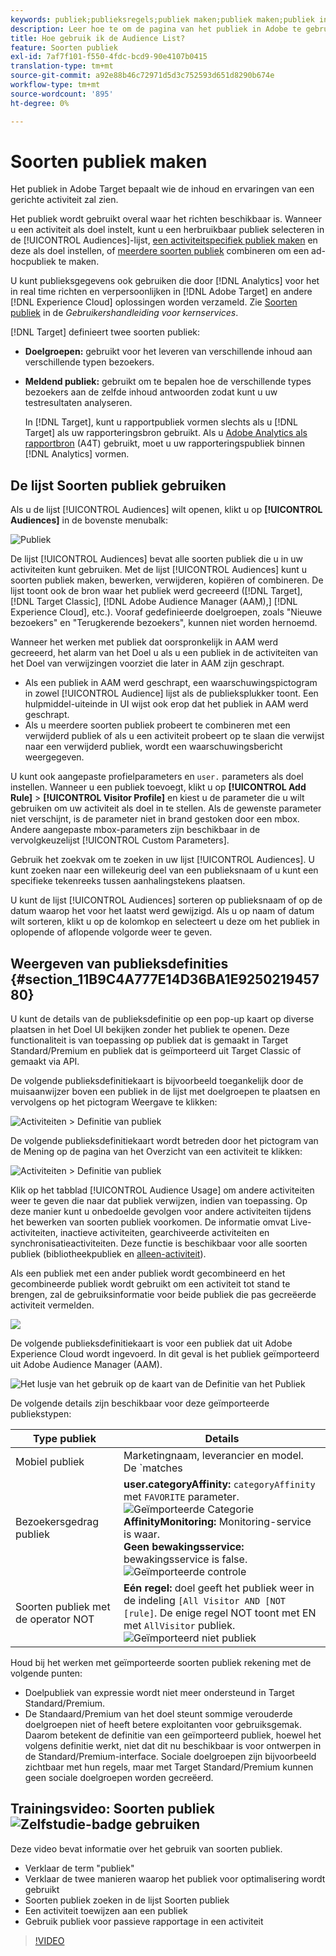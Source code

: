 ```yaml
---
keywords: publiek;publieksregels;publiek maken;publiek maken;publiek instellen;publiek rapporteren;publiek rapporteren;segment;aangepaste profielparameters;publieksdefinitie;publiekslijst
description: Leer hoe te om de pagina van het publiek in Adobe te gebruiken [!DNL Target] en hoe te om de kaarten van de Definitie van het publiek te bekijken die publieksdetails en gebruiksinformatie bevatten.
title: Hoe gebruik ik de Audience List?
feature: Soorten publiek
exl-id: 7af7f101-f550-4fdc-bcd9-90e4107b0415
translation-type: tm+mt
source-git-commit: a92e88b46c72971d5d3c752593d651d8290b674e
workflow-type: tm+mt
source-wordcount: '895'
ht-degree: 0%

---
```


# Soorten publiek maken

Het publiek in Adobe Target bepaalt wie de inhoud en ervaringen van een gerichte activiteit zal zien.

Het publiek wordt gebruikt overal waar het richten beschikbaar is. Wanneer u een activiteit als doel instelt, kunt u een herbruikbaar publiek selecteren in de [!UICONTROL Audiences]-lijst, [een activiteitspecifiek publiek maken](/help/c-target/creating-activity-only-audience.md) en deze als doel instellen, of [meerdere soorten publiek](/help/c-target/combining-multiple-audiences.md#concept_A7386F1EA4394BD2AB72399C225981E5) combineren om een ad-hocpubliek te maken.

U kunt publieksgegevens ook gebruiken die door [!DNL Analytics] voor het in real time richten en verpersoonlijken in [!DNL Adobe Target] en andere [!DNL Experience Cloud] oplossingen worden verzameld. Zie [Soorten publiek](https://experienceleague.adobe.com/docs/core-services/interface/audiences/audience-library.html) in de *Gebruikershandleiding voor kernservices*.

[!DNL Target] definieert twee soorten publiek:

* **Doelgroepen:** gebruikt voor het leveren van verschillende inhoud aan verschillende typen bezoekers.
* **Meldend publiek:** gebruikt om te bepalen hoe de verschillende types bezoekers aan de zelfde inhoud antwoorden zodat kunt u uw testresultaten analyseren.

   In [!DNL Target], kunt u rapportpubliek vormen slechts als u [!DNL Target] als uw rapporteringsbron gebruikt. Als u [Adobe Analytics als rapportbron](/help/c-integrating-target-with-mac/a4t/a4t.md) (A4T) gebruikt, moet u uw rapporteringspubliek binnen [!DNL Analytics] vormen.

## De lijst Soorten publiek gebruiken

Als u de lijst [!UICONTROL Audiences] wilt openen, klikt u op **[!UICONTROL Audiences]** in de bovenste menubalk:

![Publiek](assets/audiences_list.png)

De lijst [!UICONTROL Audiences] bevat alle soorten publiek die u in uw activiteiten kunt gebruiken. Met de lijst [!UICONTROL Audiences] kunt u soorten publiek maken, bewerken, verwijderen, kopiëren of combineren. De lijst toont ook de bron waar het publiek werd gecreeerd ([!DNL Target], [!DNL Target Classic], [!DNL Adobe Audience Manager (AAM),] [!DNL Experience Cloud], etc.). Vooraf gedefinieerde doelgroepen, zoals &quot;Nieuwe bezoekers&quot; en &quot;Terugkerende bezoekers&quot;, kunnen niet worden hernoemd.

Wanneer het werken met publiek dat oorspronkelijk in AAM werd gecreeerd, het alarm van het Doel u als u een publiek in de activiteiten van het Doel van verwijzingen voorziet die later in AAM zijn geschrapt.

* Als een publiek in AAM werd geschrapt, een waarschuwingspictogram in zowel [!UICONTROL Audience] lijst als de publieksplukker toont. Een hulpmiddel-uiteinde in UI wijst ook erop dat het publiek in AAM werd geschrapt.
* Als u meerdere soorten publiek probeert te combineren met een verwijderd publiek of als u een activiteit probeert op te slaan die verwijst naar een verwijderd publiek, wordt een waarschuwingsbericht weergegeven.

U kunt ook aangepaste profielparameters en `user.` parameters als doel instellen. Wanneer u een publiek toevoegt, klikt u op **[!UICONTROL Add Rule]** > **[!UICONTROL Visitor Profile]** en kiest u de parameter die u wilt gebruiken om uw activiteit als doel in te stellen. Als de gewenste parameter niet verschijnt, is de parameter niet in brand gestoken door een mbox. Andere aangepaste mbox-parameters zijn beschikbaar in de vervolgkeuzelijst [!UICONTROL Custom Parameters].

Gebruik het zoekvak om te zoeken in uw lijst [!UICONTROL Audiences]. U kunt zoeken naar een willekeurig deel van een publieksnaam of u kunt een specifieke tekenreeks tussen aanhalingstekens plaatsen.

U kunt de lijst [!UICONTROL Audiences] sorteren op publieksnaam of op de datum waarop het voor het laatst werd gewijzigd. Als u op naam of datum wilt sorteren, klikt u op de kolomkop en selecteert u deze om het publiek in oplopende of aflopende volgorde weer te geven.

## Weergeven van publieksdefinities {#section_11B9C4A777E14D36BA1E925021945780}

U kunt de details van de publieksdefinitie op een pop-up kaart op diverse plaatsen in het Doel UI bekijken zonder het publiek te openen. Deze functionaliteit is van toepassing op publiek dat is gemaakt in Target Standard/Premium en publiek dat is geïmporteerd uit Target Classic of gemaakt via API.

De volgende publieksdefinitiekaart is bijvoorbeeld toegankelijk door de muisaanwijzer boven een publiek in de lijst met doelgroepen te plaatsen en vervolgens op het pictogram Weergave te klikken:

![Activiteiten > Definitie van publiek](assets/audience_definition_list.png)

De volgende publieksdefinitiekaart wordt betreden door het pictogram van de Mening op de pagina van het Overzicht van een activiteit te klikken:

![Activiteiten > Definitie van publiek](assets/audience_definition_list.png)

Klik op het tabblad [!UICONTROL Audience Usage] om andere activiteiten weer te geven die naar dat publiek verwijzen, indien van toepassing. Op deze manier kunt u onbedoelde gevolgen voor andere activiteiten tijdens het bewerken van soorten publiek voorkomen. De informatie omvat Live-activiteiten, inactieve activiteiten, gearchiveerde activiteiten en synchronisatieactiviteiten. Deze functie is beschikbaar voor alle soorten publiek (bibliotheekpubliek en [alleen-activiteit](/help/c-target/creating-activity-only-audience.md#concept_A6BADCF530ED4AE1852E677FEBE68483)).

Als een publiek met een ander publiek wordt gecombineerd en het gecombineerde publiek wordt gebruikt om een activiteit tot stand te brengen, zal de gebruiksinformatie voor beide publiek die pas gecreëerde activiteit vermelden.

![](assets/audience_definition_list_usage.png)

De volgende publieksdefinitiekaart is voor een publiek dat uit Adobe Experience Cloud wordt ingevoerd. In dit geval is het publiek geïmporteerd uit Adobe Audience Manager (AAM).

![Het lusje van het gebruik op de kaart van de Definitie van het Publiek](assets/audience_definition_mc.png)

De volgende details zijn beschikbaar voor deze geïmporteerde publiekstypen:

| Type publiek | Details |
|--- |--- |
| Mobiel publiek | Marketingnaam, leverancier en model.<br>De  `matches | does not match` operator wordt weergegeven in plaats van  `equals | does not equal`<br>![Geïmporteerd mobiel publiek](/help/c-target/c-audiences/assets/imported_mobile_audience.png). |
| Bezoekersgedrag publiek | **user.categoryAffinity:** `categoryAffinity` met  `FAVORITE` parameter.<br>![Geïmporteerde Categorie ](/help/c-target/c-audiences/assets/imported_category_affinity.png)<br>**AffinityMonitoring:** Monitoring-service is waar.<br>**Geen bewakingsservice:** bewakingsservice is false.<br>![Geïmporteerde controle](/help/c-target/c-audiences/assets/imported_monitoring.png) |
| Soorten publiek met de operator NOT | **Eén regel:** doel geeft het publiek weer in de indeling  `[All Visitor AND [NOT [rule]`. De enige regel NOT toont met EN met `AllVisitor` publiek.<br>![Geïmporteerd niet publiek](/help/c-target/c-audiences/assets/imported_not_audience.png) |

Houd bij het werken met geïmporteerde soorten publiek rekening met de volgende punten:

* Doelpubliek van expressie wordt niet meer ondersteund in Target Standard/Premium.
* De Standaard/Premium van het doel steunt sommige verouderde doelgroepen niet of heeft betere exploitanten voor gebruiksgemak. Daarom betekent de definitie van een geïmporteerd publiek, hoewel het volgens definitie werkt, niet dat dit nu beschikbaar is voor ontwerpen in de Standard/Premium-interface. Sociale doelgroepen zijn bijvoorbeeld zichtbaar met hun regels, maar met Target Standard/Premium kunnen geen sociale doelgroepen worden gecreëerd.

## Trainingsvideo: Soorten publiek ![Zelfstudie-badge](/help/assets/tutorial.png) gebruiken

Deze video bevat informatie over het gebruik van soorten publiek.

* Verklaar de term &quot;publiek&quot;
* Verklaar de twee manieren waarop het publiek voor optimalisering wordt gebruikt
* Soorten publiek zoeken in de lijst Soorten publiek
* Een activiteit toewijzen aan een publiek
* Gebruik publiek voor passieve rapportage in een activiteit

>[!VIDEO](https://video.tv.adobe.com/v/17398)
